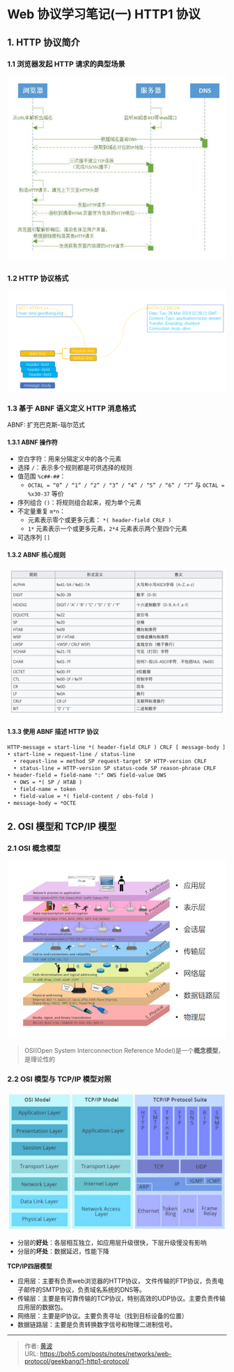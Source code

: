 # Web 协议学习笔记(一) HTTP1 协议


## 1. HTTP 协议简介

### 1.1 浏览器发起 HTTP 请求的典型场景

![浏览器发起 HTTP 请求的典型场景](images/20220827185508.png)

### 1.2 HTTP 协议格式

![HTTP 协议格式](images/20220827185721.png)

### 1.3 基于 ABNF 语义定义 HTTP 消息格式

ABNF: 扩充巴克斯-瑙尔范式

#### 1.3.1 ABNF 操作符

- 空白字符：用来分隔定义中的各个元素
- 选择 `/`：表示多个规则都是可供选择的规则
- 值范围 `%c##-##`：
  - `OCTAL = “0” / “1” / “2” / “3” / “4” / “5” / “6” / “7”` 与 `OCTAL = %x30-37` 等价
- 序列组合 `()`：将规则组合起来，视为单个元素
- 不定量重复 `m*n`：
  - 元素表示零个或更多元素： `*( header-field CRLF )`
  - `1*` 元素表示一个或更多元素，`2*4` 元素表示两个至四个元素
- 可选序列 `[]`

#### 1.3.2 ABNF 核心规则

![ABNF 核心规则](images/20220827194838.png)

#### 1.3.3 使用 ABNF 描述 HTTP 协议

```abnf
HTTP-message = start-line *( header-field CRLF ) CRLF [ message-body ]
• start-line = request-line / status-line
  • request-line = method SP request-target SP HTTP-version CRLF
  • status-line = HTTP-version SP status-code SP reason-phrase CRLF
• header-field = field-name ":" OWS field-value OWS
  • OWS = *( SP / HTAB ) 
  • field-name = token
  • field-value = *( field-content / obs-fold )
• message-body = *OCTE
```

## 2. OSI 模型和 TCP/IP 模型

### 2.1 OSI 概念模型

![OSI 七层网络模型](images/20220827200104.png)

> OSI(Open System Interconnection Reference Model)是一个**概念模型**，是理论性的

### 2.2 OSI 模型与 TCP/IP 模型对照

![2.2 OSI 模型与 TCP/IP 模型对照](images/20220827200541.png)

- 分层的**好处**：各层相互独立，如应用层升级很快，下层升级慢没有影响
- 分层的**坏处**：数据延迟，性能下降

**TCP/IP四层模型**
- 应用层：主要有负责web浏览器的HTTP协议， 文件传输的FTP协议，负责电子邮件的SMTP协议，负责域名系统的DNS等。
- 传输层：主要是有可靠传输的TCP协议，特别高效的UDP协议。主要负责传输应用层的数据包。
- 网络层：主要是IP协议。主要负责寻址（找到目标设备的位置）
- 数据链路层：主要是负责转换数字信号和物理二进制信号。






---

> 作者: [黄波](https://boh5.com)  
> URL: https://boh5.com/posts/notes/networks/web-protocol/geekbang/1-http1-protocol/  

